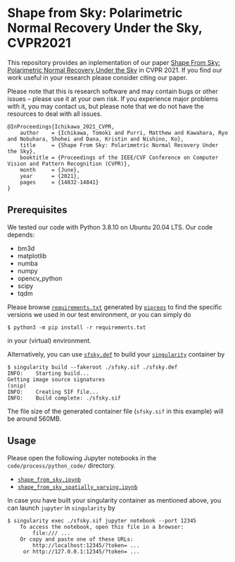 # Shape from Sky: Polarimetric Normal Recovery Under the Sky, CVPR2021

This repository provides an inplementation of our paper [Shape From Sky: Polarimetric Normal Recovery Under the Sky](https://openaccess.thecvf.com/content/CVPR2021/html/Ichikawa_Shape_From_Sky_Polarimetric_Normal_Recovery_Under_the_Sky_CVPR_2021_paper.html) in CVPR 2021.  If you find our work useful in your research please consider citing our paper.

Please note that this is research software and may contain bugs or other issues – please use it at your own risk. If you experience major problems with it, you may contact us, but please note that we do not have the resources to deal with all issues.

```
@InProceedings{Ichikawa_2021_CVPR,
    author    = {Ichikawa, Tomoki and Purri, Matthew and Kawahara, Ryo and Nobuhara, Shohei and Dana, Kristin and Nishino, Ko},
    title     = {Shape From Sky: Polarimetric Normal Recovery Under the Sky},
    booktitle = {Proceedings of the IEEE/CVF Conference on Computer Vision and Pattern Recognition (CVPR)},
    month     = {June},
    year      = {2021},
    pages     = {14832-14841}
}
```

## Prerequisites

We tested our code with Python 3.8.10 on Ubuntu 20.04 LTS.  Our code depends:
* bm3d
* matplotlib
* numba
* numpy
* opencv_python
* scipy
* tqdm

Please browse [`requirements.txt`](requirements.txt) generated by [`pipreqs`](https://pypi.org/project/pipreqs/) to find the specific versions we used in our test environment, or you can simply do
```
$ python3 -m pip install -r requirements.txt
```
in your (virtual) environment.

Alternatively, you can use [`sfsky.def`](sfsky.def) to build your [`singularity`](https://sylabs.io/) container by
```
$ singularity build --fakeroot ./sfsky.sif ./sfsky.def
INFO:    Starting build...
Getting image source signatures
(snip)
INFO:    Creating SIF file...
INFO:    Build complete: ./sfsky.sif
```
The file size of the generated container file (`sfsky.sif` in this example) will be around 560MB.

## Usage

Please open the following Jupyter notebooks in the `code/process/python_code/` directory.
* [`shape_from_sky.ipynb`](code/process/python_code/shape_from_sky.ipynb)
* [`shape_from_sky_spatially_varying.ipynb`](code/process/python_code/shape_from_sky_spatially_varying.ipynb)

In case you have built your singularity container as mentioned above, you can launch `jupyter` in `singularity` by
```
$ singularity exec ./sfsky.sif jupyter notebook --port 12345
    To access the notebook, open this file in a browser:
        file:/// ...
    Or copy and paste one of these URLs:
        http://localhost:12345/?token= ...
     or http://127.0.0.1:12345/?token= ...
```
